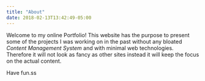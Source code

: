 ```yaml
---
title: "About"
date: 2018-02-13T13:42:49-05:00
---
```


Welcome to my online Portfolio! This website has the purpose to present some of the projects I was working on in the past without any bloated *Content Management System* and with minimal web technologies.
Therefore it will not look as fancy as other sites instead it will keep the focus on the actual content.

Have fun.ss
